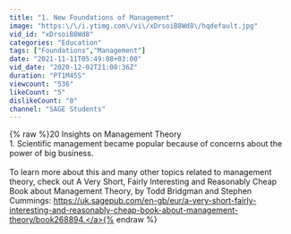 ```yaml
---
title: "1. New Foundations of Management"
image: "https:\/\/i.ytimg.com\/vi\/xDrsoiB8Wd8\/hqdefault.jpg"
vid_id: "xDrsoiB8Wd8"
categories: "Education"
tags: ["Foundations","Management"]
date: "2021-11-11T05:49:08+03:00"
vid_date: "2020-12-02T21:00:36Z"
duration: "PT1M45S"
viewcount: "536"
likeCount: "5"
dislikeCount: "0"
channel: "SAGE Students"
---
```

{% raw %}20 Insights on Management Theory<br />1. Scientific management became popular because of concerns about the power of big business.<br /><br />To learn more about this and many other topics related to management theory, check out A Very Short, Fairly Interesting and Reasonably Cheap Book about Management Theory, by Todd Bridgman and Stephen Cummings: <a rel="nofollow" target="blank" href="https://uk.sagepub.com/en-gb/eur/a-very-short-fairly-interesting-and-reasonably-cheap-book-about-management-theory/book268894.">https://uk.sagepub.com/en-gb/eur/a-very-short-fairly-interesting-and-reasonably-cheap-book-about-management-theory/book268894.</a>{% endraw %}
